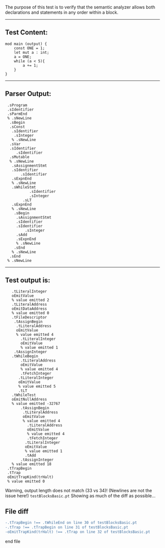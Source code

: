 The purpose of this test is to verify that the semantic analyzer allows both declarations and statements in any order within a block.

-------------------------


Test Content: 
-------------------------
```
mod main (output) {
    const ONE = 1;
    let mut a : int;
    a = ONE;
    while (a < 5){
        a += 1;
    }
}

```
------------------------


Parser Output: 
-------------------------
```
 .sProgram
 .sIdentifier
 .sParmEnd
 % .sNewLine
  .sBegin
  .sConst
   .sIdentifier
    .sInteger
   % .sNewLine
  .sVar
  .sIdentifier
     .sIdentifier
  .sMutable
  % .sNewLine
   .sAssignmentStmt
   .sIdentifier
       .sIdentifier
   .sExpnEnd
   % .sNewLine
   .sWhileStmt
           .sIdentifier
           .sInteger
        .sLT
   .sExpnEnd
   % .sNewLine
    .sBegin
     .sAssignmentStmt
     .sIdentifier
     .sIdentifier
         .sInteger
     .sAdd
     .sExpnEnd
     % .sNewLine
    .sEnd
   % .sNewLine
  .sEnd
 % .sNewLine

```
------------------------

Test output is: 
-------------------------
```
   .tLiteralInteger
   oEmitValue
   % value emitted 2
   .tLiteralAddress
   oEmitDataAddress
   % value emitted 0
   .tFileDescriptor
    .tAssignBegin
     .tLiteralAddress
     oEmitValue
     % value emitted 4
       .tLiteralInteger
       oEmitValue
       % value emitted 1
    .tAssignInteger
   .tWhileBegin
       .tLiteralAddress
       oEmitValue
       % value emitted 4
       .tFetchInteger
      .tLiteralInteger
      oEmitValue
      % value emitted 5
      .tLT
   .tWhileTest
   oEmitNullAddress
   % value emitted -32767
       .tAssignBegin
        .tLiteralAddress
        oEmitValue
        % value emitted 4
          .tLiteralAddress
          oEmitValue
          % value emitted 4
          .tFetchInteger
         .tLiteralInteger
         oEmitValue
         % value emitted 1
         .tAdd
       .tAssignInteger
   % value emitted 18
 .tTrapBegin
 .tTrap
 oEmitTrapKind(trHalt)
 % value emitted 0

```


Warning, output length does not match (33 vs 34)!  (Newlines are not the issue here!) `testBlocksBasic.pt`
Showing as much of the diff as possible...

File diff
-------------------------
```diff
-.tTrapBegin !== .tWhileEnd on line 30 of testBlocksBasic.pt
-.tTrap !== .tTrapBegin on line 31 of testBlocksBasic.pt
-oEmitTrapKind(trHalt) !== .tTrap on line 32 of testBlocksBasic.pt

```
end file
